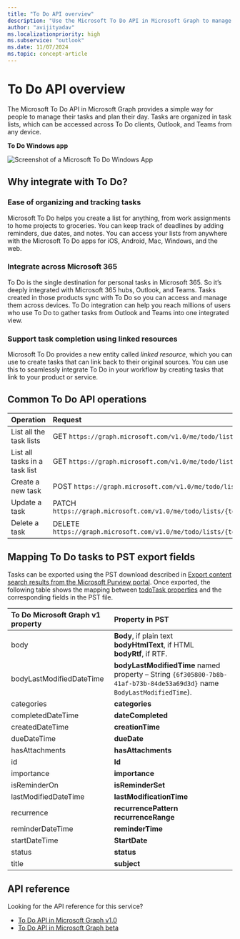 ```yaml
---
title: "To Do API overview"
description: "Use the Microsoft To Do API in Microsoft Graph to manage tasks and plan your day. Tasks are organized in task lists accessed across To Do clients, Outlook, and Teams."
author: "avijityadav"
ms.localizationpriority: high
ms.subservice: "outlook"
ms.date: 11/07/2024
ms.topic: concept-article
---
```


# To Do API overview

The Microsoft To Do API in Microsoft Graph provides a simple way for people to manage their tasks and plan their day. Tasks are organized in task lists, which can be accessed across To Do clients, Outlook, and Teams from any device.

**To Do Windows app**

![Screenshot of a Microsoft To Do Windows App](./images/todo-windows-app.png "Image of Microsoft To Do Windows App")

## Why integrate with To Do?

### Ease of organizing and tracking tasks
Microsoft To Do helps you create a list for anything, from work assignments to home projects to groceries. You can keep track of deadlines by adding reminders, due dates, and notes. You can access your lists from anywhere with the Microsoft To Do apps for iOS, Android, Mac, Windows, and the web. 

### Integrate across Microsoft 365
To Do is the single destination for personal tasks in Microsoft 365. So it’s deeply integrated with Microsoft 365 hubs, Outlook, and Teams. Tasks created in those products sync with To Do so you can access and manage them across devices. To Do integration can help you reach millions of users who use To Do to gather tasks from Outlook and Teams into one integrated view.  

### Support task completion using linked resources
Microsoft To Do provides a new entity called _linked resource_, which you can use to create tasks that can link back to their original sources. You can use this to seamlessly integrate To Do in your workflow by creating tasks that link to your product or service. 

## Common To Do API operations

|Operation|Request|
|:--------|:--|
| List all the task lists | GET `https://graph.microsoft.com/v1.0/me/todo/lists` |
| List all tasks in a task list | GET `https://graph.microsoft.com/v1.0/me/todo/lists/{todoTaskListId}/tasks` |
| Create a new task | POST `https://graph.microsoft.com/v1.0/me/todo/lists/{todoTaskListId}/tasks` |
| Update a task | PATCH `https://graph.microsoft.com/v1.0/me/todo/lists/{todoTaskListId}/tasks/{todoTaskId}` |
| Delete a task | DELETE `https://graph.microsoft.com/v1.0/me/todo/lists/{todoTaskListId}/tasks/{todoTaskId}` |

## Mapping To Do tasks to PST export fields
 
Tasks can be exported using the PST download described in [Export content search results from the Microsoft Purview portal](https://learn.microsoft.com/en-us/purview/ediscovery-export-search-results). Once exported, the following table shows the mapping between [todoTask properties](https://learn.microsoft.com/en-us/graph/api/resources/todotask?view=graph-rest-1.0#properties) and the corresponding fields in the PST file.
 
|To Do Microsoft Graph v1 property|Property in PST|
|:---|:---|
|body | **Body**, if plain text<br>**bodyHtmlText**, if HTML<br>**bodyRtf**, if RTF. |
|bodyLastModifiedDateTime | **bodyLastModifiedTime** named property – String `{6f305800-7b8b-41af-b73b-84de53a69d3d}` name `BodyLastModifiedTime`). |
|categories | **categories** |
|completedDateTime | **dateCompleted** |
|createdDateTime | **creationTime** |
|dueDateTime | **dueDate** |
|hasAttachments | **hasAttachments** |
|id | **Id** |
|importance | **importance** |
|isReminderOn | **isReminderSet** |
|lastModifiedDateTime | **lastModificationTime** |
|recurrence | **recurrencePattern**<br>**recurrenceRange** |
|reminderDateTime | **reminderTime** |
|startDateTime | **StartDate** |
|status | **status** |
|title | **subject** |


## API reference

Looking for the API reference for this service?

- [To Do API in Microsoft Graph v1.0](/graph/api/resources/todo-overview?view=graph-rest-1.0&preserve-view=true)
- [To Do API in Microsoft Graph beta](/graph/api/resources/todo-overview?view=graph-rest-beta&preserve-view=true)
